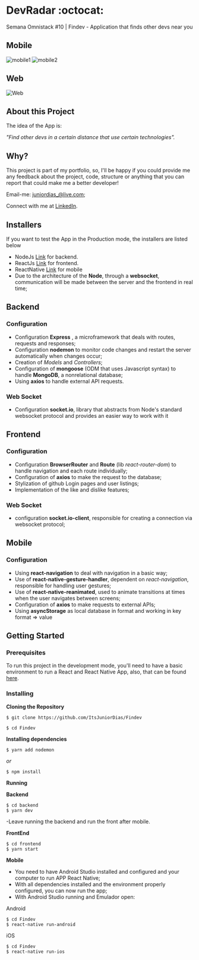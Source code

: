 # DevRadar :octocat:
Semana Omnistack #10 | Findev - Application that finds other devs near you

## Mobile
![mobile1](https://user-images.githubusercontent.com/50254416/72995009-ef947100-3dd6-11ea-8f94-8d3ee17bd822.PNG)
![mobile2](https://user-images.githubusercontent.com/50254416/72995011-ef947100-3dd6-11ea-9f28-735015995b56.PNG)

## Web
![Web](https://user-images.githubusercontent.com/50254416/72995015-f1f6cb00-3dd6-11ea-8d21-6bcf05f10a59.PNG)


 ## About this Project

The idea of the App is:

_"Find other devs in a certain distance that use certain technologies"._
 
## Why?
This project is part of my portfolio, so, I'll be happy if you could provide me any feedback about the project, code, structure or anything that you can report that could make me a better developer!

Email-me: juniordias_@live.com;

Connect with me at [LinkedIn](https://www.linkedin.com/in/alexandre-junior-236894190/).

## Installers
If you want to test the App in the Production mode, the installers are listed below
- NodeJs [Link](https://nodejs.org/en/download/) for backend.
- ReactJs [Link](https://reactjs.org/docs/getting-started.html) for frontend.
- ReactNative [Link](https://facebook.github.io/react-native/docs/getting-started) for mobile
- Due to the architecture of the **Node**, through a **websocket**, communication will be made between the server and the frontend in real time;

## Backend

### Configuration

  - Configuration **Express** , a microframework that deals with routes, requests and responses;
- Configuration **nodemon** to monitor code changes and restart the server automatically when changes occur;
- Creation of *Models* and *Controllers*;
- Configuration of **mongoose** (ODM that uses Javascript syntax) to handle **MongoDB**, a nonrelational database;
- Using **axios** to handle external API requests.

### Web Socket
  - Configuration **socket.io**, library that abstracts from Node's standard websocket protocol and provides an easier way to work with it
  
## Frontend

### Configuration
  - Configuration **BrowserRouter** and **Route** (lib *react-router-dom*) to handle navigation and each route individually;
  - Configuration of **axios** to make the request to the database;
  - Stylization of github Login pages and user listings;
  - Implementation of the like and dislike features;

### Web Socket
  - configuration **socket.io-client**, responsible for creating a connection via websocket protocol;
  
  ## Mobile
  
  ### Configuration
  
- Using **react-navigation** to deal with navigation in a basic way;
- Use of **react-native-gesture-handler**, dependent on *react-navigation*, responsible for handling user gestures;
- Use of **react-native-reanimated**, used to animate transitions at times when the user navigates between screens;
- Configuration of **axios** to make requests to external APIs;
- Using **asyncStorage** as local database in format and working in key format => value


## Getting Started

### Prerequisites

To run this project in the development mode, you'll need to have a basic environment to run a React and React Native App, also,  that can be found [here](https://facebook.github.io/react-native/docs/getting-started).

### Installing

**Cloning the Repository**

```
$ git clone https://github.com/ItsJuniorDias/Findev

$ cd Findev
```

**Installing dependencies**

```
$ yarn add nodemon
```

_or_

```
$ npm install
```
**Running**

**Backend**

```
$ cd backend
$ yarn dev
```
-Leave running the backend and run the front after mobile.

**FrontEnd**

```
$ cd frontend
$ yarn start
```

**Mobile**
- You need to have Android Studio installed and configured and your computer to run APP React Native;
- With all dependencies installed and the environment properly configured, you can now run the app;
- With Android Studio running and Emulador open:

Android

```
$ cd Findev
$ react-native run-android
```

iOS

```
$ cd Findev
$ react-native run-ios
```




